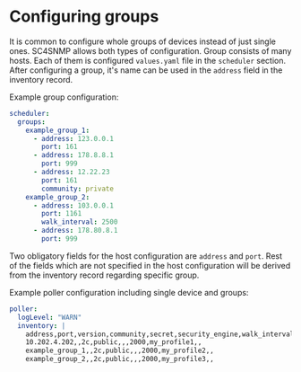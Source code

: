 # Configuring groups

It is common to configure whole groups of devices instead of just single ones. 
SC4SNMP allows both types of configuration. Group consists of many hosts. Each of them is configured `values.yaml` 
file in the `scheduler` section. After configuring a group, it's name can be used in the `address`
field in the inventory record.

Example group configuration:
```yaml
scheduler:
  groups:
    example_group_1:
      - address: 123.0.0.1
        port: 161
      - address: 178.8.8.1
        port: 999
      - address: 12.22.23
        port: 161
        community: private
    example_group_2:
      - address: 103.0.0.1
        port: 1161
        walk_interval: 2500
      - address: 178.80.8.1
        port: 999
```

Two obligatory fields for the host configuration are `address` and `port`. Rest of the
fields which are not specified in the host configuration will be derived from the inventory record regarding specific group.

Example poller configuration including single device and groups:
```yaml
poller:
  logLevel: "WARN"
  inventory: |
    address,port,version,community,secret,security_engine,walk_interval,profiles,smart_profiles,delete
    10.202.4.202,,2c,public,,,2000,my_profile1,,
    example_group_1,,2c,public,,,2000,my_profile2,,
    example_group_2,,2c,public,,,2000,my_profile3,,
```
